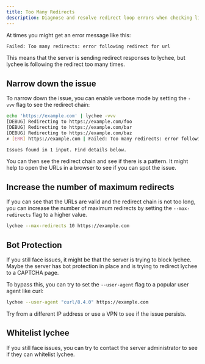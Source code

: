 ```yaml
---
title: Too Many Redirects
description: Diagnose and resolve redirect loop errors when checking links.
---
```


At times you might get an error message like this:

```bash
Failed: Too many redirects: error following redirect for url
```

This means that the server is sending redirect responses to lychee, but lychee
is following the redirect too many times.

## Narrow down the issue

To narrow down the issue, you can enable verbose mode by setting the `-vvv` flag
to see the redirect chain:

```bash
echo 'https://example.com' | lychee -vvv
[DEBUG] Redirecting to https://example.com/foo
[DEBUG] Redirecting to https://example.com/bar
[DEBUG] Redirecting to https://example.com/baz
✗ [ERR] https://example.com | Failed: Too many redirects: error following redirect for url

Issues found in 1 input. Find details below.
```

You can then see the redirect chain and see if there is a pattern.
It might help to open the URLs in a browser to see if you can spot the issue.

## Increase the number of maximum redirects

If you can see that the URLs are valid and the redirect chain is not too long,
you can increase the number of maximum redirects by setting
the `--max-redirects` flag to a higher value.

```bash
lychee --max-redirects 10 https://example.com
```

## Bot Protection

If you still face issues, it might be that the server is trying to block lychee.
Maybe the server has bot protection in place and is trying to redirect lychee to
a CAPTCHA page.

To bypass this, you can try to set the `--user-agent` flag to a popular user
agent like curl:

```bash
lychee --user-agent "curl/8.4.0" https://example.com
```

Try from a different IP address or use a VPN to see if the issue persists.

## Whitelist lychee

If you still face issues, you can try to contact the server administrator to see
if they can whitelist lychee.
